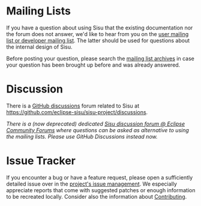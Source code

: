 # Mailing Lists

If you have a question about using Sisu that the existing documentation nor the forum does not answer, we'd like to hear from you on the [user mailing list or developer mailing list](mailing-lists.html). The latter should be used for questions about the internal design of Sisu.

Before posting your question, please search the [mailing list archives](mailing-lists.html) in case your question has been brought up before and was already answered.

# Discussion

There is a [GitHub discussions](https://docs.github.com/en/discussions) forum related to Sisu at <https://github.com/eclipse-sisu/sisu-project/discussions>.

*There is a (now deprecated) dedicated [Sisu discussion forum @ Eclipse Community Forums](https://www.eclipse.org/forums/index.php/f/232/) where questions can be asked as alternative to using the mailing lists. Please use GitHub Discussions instead now.*

# Issue Tracker

If you encounter a bug or have a feature request, please open a sufficiently detailed issue over in the [project's issue management](issue-management.html). We especially appreciate reports that come with suggested patches or enough information to be recreated locally.
Consider also the information about [Contributing](https://github.com/eclipse-sisu/sisu-project/blob/main/CONTRIBUTING.md).